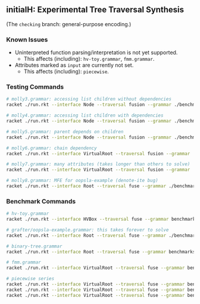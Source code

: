 ## initialH: Experimental Tree Traversal Synthesis

(The `checking` branch: general-purpose encoding.)

### Known Issues

- Uninterpreted function parsing/interpretation is not yet supported.
  - This affects (including): `hv-toy.grammar`,  `fmm.grammar`.
- Attributes marked as `input` are currently not set.
  - This affects (including): `piecewise`.

### Testing Commands

```bash
# molly3.grammar: accessing list children without dependencies
racket ./run.rkt --interface Node --traversal fusion --grammar ./benchmarks/molly/molly3.grammar

# molly4.grammar: accessing list children with dependencies
racket ./run.rkt --interface Node --traversal fusion --grammar ./benchmarks/molly/molly4.grammar

# molly5.grammar: parent depends on children
racket ./run.rkt --interface Node --traversal fusion --grammar ./benchmarks/molly/molly5.grammar

# molly6.grammar: chain dependency
racket ./run.rkt --interface VirtualRoot --traversal fusion --grammar ./benchmarks/molly/molly6.grammar

# molly7.grammar: many attributes (takes longer than others to solve)
racket ./run.rkt --interface VirtualRoot --traversal fusion --grammar ./benchmarks/molly/molly7.grammar

# molly8.grammar: MFE for oopsla-example (denote-ite bug)
racket ./run.rkt --interface Root --traversal fuse --grammar ./benchmarks/molly/molly8.grammar
```

### Benchmark Commands

```bash
# hv-toy.grammar
racket ./run.rkt --interface HVBox --traversal fuse --grammar benchmarks/grafter/hv-toy.grammar

# grafter/oopsla-example.grammar: this takes forever to solve
racket ./run.rkt --interface Root --traversal fuse --grammar ./benchmarks/grafter/oopsla-example.grammar

# binary-tree.grammar
racket ./run.rkt --interface Root --traversal fuse --grammar benchmarks/grafter/binary-tree.grammar

# fmm.grammar
racket ./run.rkt --interface VirtualRoot --traversal fuse --grammar benchmarks/grafter/fmm.grammar

# piecewise series
racket ./run.rkt --interface VirtualRoot --traversal fuse --grammar benchmarks/grafter/piecewise-exp1.grammar
racket ./run.rkt --interface VirtualRoot --traversal fuse --grammar benchmarks/grafter/piecewise-exp2.grammar
racket ./run.rkt --interface VirtualRoot --traversal fuse --grammar benchmarks/grafter/piecewise-exp3.grammar
```

